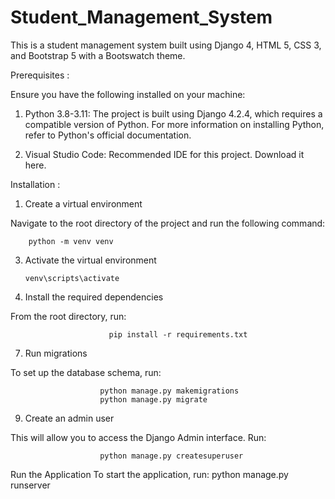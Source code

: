 # Student_Management_System

This is a student management system built using Django 4, HTML 5, CSS 3, and Bootstrap 5 with a Bootswatch theme.

Prerequisites :

Ensure you have the following installed on your machine:

1) Python 3.8-3.11: The project is built using Django 4.2.4, which requires a compatible version of Python. For more information on installing Python, refer to Python's official documentation.

2) Visual Studio Code: Recommended IDE for this project. Download it here.


Installation :

1. Create a virtual environment
   
Navigate to the root directory of the project and run the following command:

        python -m venv venv

3. Activate the virtual environment

       venv\scripts\activate

5. Install the required dependencies
   
From the root directory, run:
                         
                          pip install -r requirements.txt

7. Run migrations
   
To set up the database schema, run:

                        python manage.py makemigrations
                        python manage.py migrate


9. Create an admin user
    
This will allow you to access the Django Admin interface. Run:

                        python manage.py createsuperuser


Run the Application
To start the application, run:
                       python manage.py runserver

